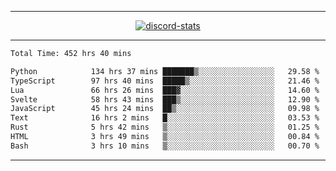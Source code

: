 <a href="https://www.github.com/ripavoid" target="_blank" rel="noreferrer">

-------

<div align='center'>
    <a href='https://discordapp.com/users/825178146797518881'>
        <img align='center' alt='discord-stats' src='https://api.discord-status.me/825178146797518881?nitro&boost=4&gradient=%231e0b1a%2C%23000000%2C%23000000%2C%23160316'></img>
    </a>
</div>

-------

<!--START_SECTION:waka-->

```txt
Total Time: 452 hrs 40 mins

Python            134 hrs 37 mins ███████▒░░░░░░░░░░░░░░░░░   29.58 %
TypeScript        97 hrs 40 mins  █████▒░░░░░░░░░░░░░░░░░░░   21.46 %
Lua               66 hrs 26 mins  ███▓░░░░░░░░░░░░░░░░░░░░░   14.60 %
Svelte            58 hrs 43 mins  ███▒░░░░░░░░░░░░░░░░░░░░░   12.90 %
JavaScript        45 hrs 24 mins  ██▒░░░░░░░░░░░░░░░░░░░░░░   09.98 %
Text              16 hrs 2 mins   █░░░░░░░░░░░░░░░░░░░░░░░░   03.53 %
Rust              5 hrs 42 mins   ▒░░░░░░░░░░░░░░░░░░░░░░░░   01.25 %
HTML              3 hrs 49 mins   ▒░░░░░░░░░░░░░░░░░░░░░░░░   00.84 %
Bash              3 hrs 10 mins   ▒░░░░░░░░░░░░░░░░░░░░░░░░   00.70 %
```

<!--END_SECTION:waka-->

-------
